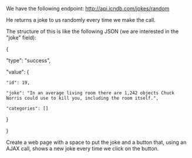 We have the following endpoint: http://api.icndb.com/jokes/random

He returns a joke to us randomly every time we make the call.

The structure of this is like the following JSON (we are interested in the "joke" field):

{

"type": "success",

"value": {
 
    "id": 19,
    
    "joke": "In an average living room there are 1,242 objects Chuck Norris could use to kill you, including the room itself.",
    
    "categories": []
    
  }
  
}

Create a web page with a space to put the joke and a button that, using an AJAX call, shows a new joke every time we click on the button.

